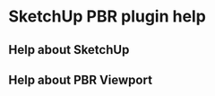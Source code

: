 
SketchUp PBR plugin help
========================

Help about SketchUp
-------------------

Help about PBR Viewport
-----------------------
